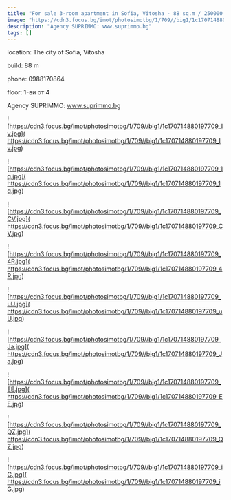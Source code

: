 ```yaml
---
title: "For sale 3-room apartment in Sofia, Vitosha - 88 sq.m / 250000 EUR "
image: "https://cdn3.focus.bg/imot/photosimotbg/1/709//big1/1c170714880197709_jX.jpg"
description: "Agency SUPRIMMO: www.suprimmo.bg"
tags: []
---
```


location: The city of Sofia, Vitosha

build: 88 m

phone: 0988170864

floor: 1-ви от 4

Agency SUPRIMMO: www.suprimmo.bg


![https://cdn3.focus.bg/imot/photosimotbg/1/709//big1/1c170714880197709_Iv.jpg]( https://cdn3.focus.bg/imot/photosimotbg/1/709//big1/1c170714880197709_Iv.jpg)


![https://cdn3.focus.bg/imot/photosimotbg/1/709//big1/1c170714880197709_1q.jpg]( https://cdn3.focus.bg/imot/photosimotbg/1/709//big1/1c170714880197709_1q.jpg)


![https://cdn3.focus.bg/imot/photosimotbg/1/709//big1/1c170714880197709_CV.jpg]( https://cdn3.focus.bg/imot/photosimotbg/1/709//big1/1c170714880197709_CV.jpg)


![https://cdn3.focus.bg/imot/photosimotbg/1/709//big1/1c170714880197709_4R.jpg]( https://cdn3.focus.bg/imot/photosimotbg/1/709//big1/1c170714880197709_4R.jpg)


![https://cdn3.focus.bg/imot/photosimotbg/1/709//big1/1c170714880197709_uU.jpg]( https://cdn3.focus.bg/imot/photosimotbg/1/709//big1/1c170714880197709_uU.jpg)


![https://cdn3.focus.bg/imot/photosimotbg/1/709//big1/1c170714880197709_Ja.jpg]( https://cdn3.focus.bg/imot/photosimotbg/1/709//big1/1c170714880197709_Ja.jpg)


![https://cdn3.focus.bg/imot/photosimotbg/1/709//big1/1c170714880197709_EE.jpg]( https://cdn3.focus.bg/imot/photosimotbg/1/709//big1/1c170714880197709_EE.jpg)


![https://cdn3.focus.bg/imot/photosimotbg/1/709//big1/1c170714880197709_QZ.jpg]( https://cdn3.focus.bg/imot/photosimotbg/1/709//big1/1c170714880197709_QZ.jpg)


![https://cdn3.focus.bg/imot/photosimotbg/1/709//big1/1c170714880197709_iG.jpg]( https://cdn3.focus.bg/imot/photosimotbg/1/709//big1/1c170714880197709_iG.jpg)


